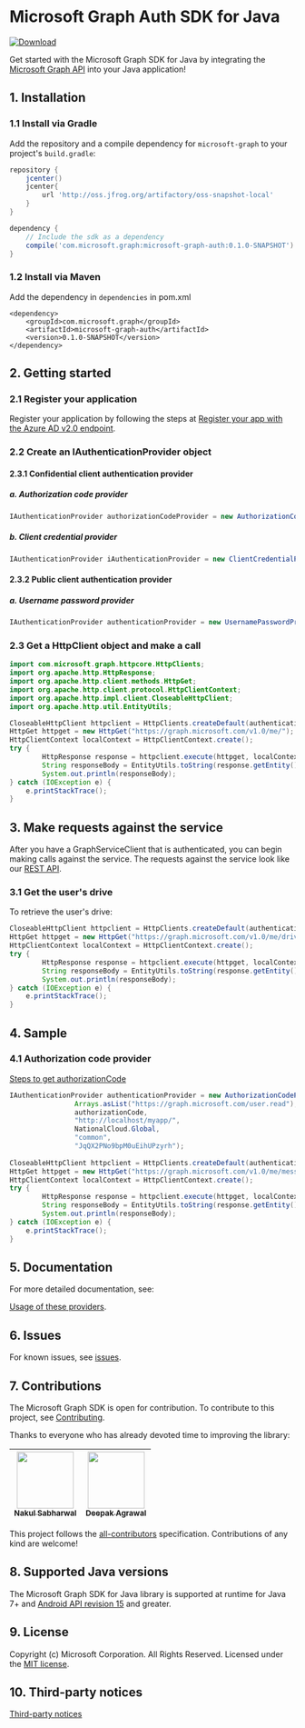 # Microsoft Graph Auth SDK for Java

[ ![Download](https://api.bintray.com/packages/microsoftgraph/Maven/microsoft-graph/images/download.svg) ](https://bintray.com/microsoftgraph/Maven/microsoft-graph/_latestVersion)


Get started with the Microsoft Graph SDK for Java by integrating the [Microsoft Graph API](https://graph.microsoft.io/en-us/getting-started) into your Java application!

## 1. Installation

### 1.1 Install via Gradle

Add the repository and a compile dependency for `microsoft-graph` to your project's `build.gradle`:

```gradle
repository {
    jcenter()
	jcenter{
        url 'http://oss.jfrog.org/artifactory/oss-snapshot-local'
	}
}

dependency {
    // Include the sdk as a dependency
    compile('com.microsoft.graph:microsoft-graph-auth:0.1.0-SNAPSHOT')
}
```

### 1.2 Install via Maven
Add the dependency in `dependencies` in pom.xml
```dependency
<dependency>
	<groupId>com.microsoft.graph</groupId>
	<artifactId>microsoft-graph-auth</artifactId>
	<version>0.1.0-SNAPSHOT</version>
</dependency>
```

## 2. Getting started

### 2.1 Register your application

Register your application by following the steps at [Register your app with the Azure AD v2.0 endpoint](https://developer.microsoft.com/en-us/graph/docs/concepts/auth_register_app_v2).

### 2.2 Create an IAuthenticationProvider object

#### 2.3.1 Confidential client authentication provider

##### a. Authorization code provider
```java
IAuthenticationProvider authorizationCodeProvider = new AuthorizationCodeProvider(CLIENT_ID, SCOPES_LIST, AUTHORIZATION_CODE, REDIRECT_URL, NATIONAL_CLOUD,	TENANT, SECRET);
```

##### b. Client credential provider
```java
IAuthenticationProvider iAuthenticationProvider = new ClientCredentialProvider(CLIENT_ID, SCOPES_LIST, CLIENT_SECRET, tenantGUID, NationalCloud.Global);
```
#### 2.3.2 Public client authentication provider
##### a. Username password provider
```java
IAuthenticationProvider authenticationProvider = new UsernamePasswordProvider(CLIENT_ID, SCOPES_LIST, USERNAME, PASSWORD, NATIONAL_CLOUD, TENANT, CLIENT_SECRET);
```
### 2.3 Get a HttpClient object and make a call

```java
import com.microsoft.graph.httpcore.HttpClients;
import org.apache.http.HttpResponse;
import org.apache.http.client.methods.HttpGet;
import org.apache.http.client.protocol.HttpClientContext;
import org.apache.http.impl.client.CloseableHttpClient;
import org.apache.http.util.EntityUtils;
```

```java
CloseableHttpClient httpclient = HttpClients.createDefault(authenticationProvider);
HttpGet httpget = new HttpGet("https://graph.microsoft.com/v1.0/me/");
HttpClientContext localContext = HttpClientContext.create();
try {
		HttpResponse response = httpclient.execute(httpget, localContext);
		String responseBody = EntityUtils.toString(response.getEntity());
		System.out.println(responseBody); 
} catch (IOException e) {
	e.printStackTrace();
}
```

## 3. Make requests against the service

After you have a GraphServiceClient that is authenticated, you can begin making calls against the service. The requests against the service look like our [REST API](https://developer.microsoft.com/en-us/graph/docs/concepts/overview).

### 3.1 Get the user's drive

To retrieve the user's drive:

```java
CloseableHttpClient httpclient = HttpClients.createDefault(authenticationProvider);
HttpGet httpget = new HttpGet("https://graph.microsoft.com/v1.0/me/drive");
HttpClientContext localContext = HttpClientContext.create();
try {
		HttpResponse response = httpclient.execute(httpget, localContext);
		String responseBody = EntityUtils.toString(response.getEntity());
		System.out.println(responseBody); 
} catch (IOException e) {
	e.printStackTrace();
}
```

## 4. Sample
### 4.1 Authorization code provider

[Steps to get authorizationCode](https://docs.microsoft.com/en-us/azure/active-directory/develop/v2-oauth2-auth-code-flow#request-an-authorization-code)
```java
IAuthenticationProvider authenticationProvider = new AuthorizationCodeProvider("6731de76-14a6-49ae-97bc-6eba6914391e", 
				Arrays.asList("https://graph.microsoft.com/user.read"), 
				authorizationCode,
				"http://localhost/myapp/", 
				NationalCloud.Global, 
				"common", 
				"JqQX2PNo9bpM0uEihUPzyrh");
				
CloseableHttpClient httpclient = HttpClients.createDefault(authenticationProvider);
HttpGet httpget = new HttpGet("https://graph.microsoft.com/v1.0/me/messages");
HttpClientContext localContext = HttpClientContext.create();
try {
		HttpResponse response = httpclient.execute(httpget, localContext);
		String responseBody = EntityUtils.toString(response.getEntity());
		System.out.println(responseBody); 
} catch (IOException e) {
	e.printStackTrace();
}
```

## 5. Documentation

For more detailed documentation, see:

[Usage of these providers](https://docs.microsoft.com/en-us/azure/active-directory/develop/active-directory-v2-protocols).

## 6. Issues

For known issues, see [issues](https://github.com/microsoftgraph/msgraph-sdk-java-auth/issues).

## 7. Contributions

The Microsoft Graph SDK is open for contribution. To contribute to this project, see [Contributing](https://github.com/microsoftgraph/msgraph-sdk-java/blob/master/CONTRIBUTING.md).

Thanks to everyone who has already devoted time to improving the library:

<!-- ALL-CONTRIBUTORS-LIST:START  -->
<!-- prettier-ignore -->
| [<img src="https://avatars3.githubusercontent.com/u/16473684?v=4" width="100px;"/><br /><sub><b>Nakul Sabharwal</b></sub>](https://developer.microsoft.com/graph)<br />[](#question-NakulSabharwal "Answering Questions") [](https://github.com/microsoftgraph/msgraph-sdk-java/commits?author=NakulSabharwal "Code") [](https://github.com/microsoftgraph/msgraph-sdk-java/wiki "Documentation") [](#review-NakulSabharwal "Reviewed Pull Requests") [](https://github.com/microsoftgraph/msgraph-sdk-java/commits?author=NakulSabharwal "Tests")| [<img src="https://avatars2.githubusercontent.com/u/3197588?v=4" width="100px;"/><br /><sub><b>Deepak Agrawal</b></sub>](https://github.com/deepak2016)<br /> 
| :---: | :---: | 
<!-- ALL-CONTRIBUTORS-LIST:END -->

This project follows the [all-contributors](https://github.com/kentcdodds/all-contributors) specification. Contributions of any kind are welcome!

## 8. Supported Java versions
The Microsoft Graph SDK for Java library is supported at runtime for Java 7+ and [Android API revision 15](http://source.android.com/source/build-numbers.html) and greater.

## 9. License

Copyright (c) Microsoft Corporation. All Rights Reserved. Licensed under the [MIT license](LICENSE).

## 10. Third-party notices

[Third-party notices](THIRD%20PARTY%20NOTICES)

